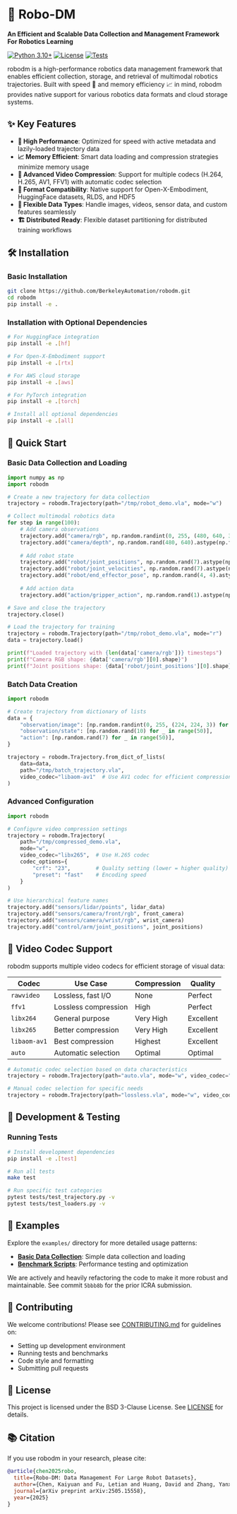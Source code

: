 # 🦊 Robo-DM

**An Efficient and Scalable Data Collection and Management Framework For Robotics Learning**

[![Python 3.10+](https://img.shields.io/badge/python-3.10+-blue.svg)](https://www.python.org/downloads/)
[![License](https://img.shields.io/github/license/BerkeleyAutomation/robodm)](LICENSE)
[![Tests](https://github.com/BerkeleyAutomation/robodm/workflows/Tests/badge.svg)](https://github.com/BerkeleyAutomation/robodm/actions)

robodm is a high-performance robotics data management framework that enables efficient collection, storage, and retrieval of multimodal robotics trajectories. Built with speed 🚀 and memory efficiency 📈 in mind, robodm provides native support for various robotics data formats and cloud storage systems.

## ✨ Key Features

- **🚀 High Performance**: Optimized for speed with active metadata and lazily-loaded trajectory data
- **📈 Memory Efficient**: Smart data loading and compression strategies minimize memory usage
- **🎥 Advanced Video Compression**: Support for multiple codecs (H.264, H.265, AV1, FFV1) with automatic codec selection
- **🔄 Format Compatibility**: Native support for Open-X-Embodiment, HuggingFace datasets, RLDS, and HDF5
- **🎯 Flexible Data Types**: Handle images, videos, sensor data, and custom features seamlessly
- **🏗️ Distributed Ready**: Flexible dataset partitioning for distributed training workflows

## 🛠️ Installation

### Basic Installation

```bash
git clone https://github.com/BerkeleyAutomation/robodm.git
cd robodm
pip install -e .
```

### Installation with Optional Dependencies

```bash
# For HuggingFace integration
pip install -e .[hf]

# For Open-X-Embodiment support
pip install -e .[rtx]

# For AWS cloud storage
pip install -e .[aws]

# For PyTorch integration
pip install -e .[torch]

# Install all optional dependencies
pip install -e .[all]
```

## 🚀 Quick Start

### Basic Data Collection and Loading

```python
import numpy as np
import robodm

# Create a new trajectory for data collection
trajectory = robodm.Trajectory(path="/tmp/robot_demo.vla", mode="w")

# Collect multimodal robotics data
for step in range(100):
    # Add camera observations
    trajectory.add("camera/rgb", np.random.randint(0, 255, (480, 640, 3), dtype=np.uint8))
    trajectory.add("camera/depth", np.random.rand(480, 640).astype(np.float32))
    
    # Add robot state
    trajectory.add("robot/joint_positions", np.random.rand(7).astype(np.float32))
    trajectory.add("robot/joint_velocities", np.random.rand(7).astype(np.float32))
    trajectory.add("robot/end_effector_pose", np.random.rand(4, 4).astype(np.float32))
    
    # Add action data
    trajectory.add("action/gripper_action", np.random.rand(1).astype(np.float32))

# Save and close the trajectory
trajectory.close()

# Load the trajectory for training
trajectory = robodm.Trajectory(path="/tmp/robot_demo.vla", mode="r")
data = trajectory.load()

print(f"Loaded trajectory with {len(data['camera/rgb'])} timesteps")
print(f"Camera RGB shape: {data['camera/rgb'][0].shape}")
print(f"Joint positions shape: {data['robot/joint_positions'][0].shape}")
```

### Batch Data Creation

```python
import robodm

# Create trajectory from dictionary of lists
data = {
    "observation/image": [np.random.randint(0, 255, (224, 224, 3)) for _ in range(50)],
    "observation/state": [np.random.rand(10) for _ in range(50)],
    "action": [np.random.rand(7) for _ in range(50)],
}

trajectory = robodm.Trajectory.from_dict_of_lists(
    data=data,
    path="/tmp/batch_trajectory.vla",
    video_codec="libaom-av1"  # Use AV1 codec for efficient compression
)
```

### Advanced Configuration

```python
import robodm

# Configure video compression settings
trajectory = robodm.Trajectory(
    path="/tmp/compressed_demo.vla",
    mode="w",
    video_codec="libx265",  # Use H.265 codec
    codec_options={
        "crf": "23",        # Quality setting (lower = higher quality)
        "preset": "fast"    # Encoding speed
    }
)

# Use hierarchical feature names
trajectory.add("sensors/lidar/points", lidar_data)
trajectory.add("sensors/camera/front/rgb", front_camera)
trajectory.add("sensors/camera/wrist/rgb", wrist_camera)
trajectory.add("control/arm/joint_positions", joint_positions)
```

## 🎥 Video Codec Support

robodm supports multiple video codecs for efficient storage of visual data:

| Codec | Use Case | Compression | Quality |
|-------|----------|-------------|---------|
| `rawvideo` | Lossless, fast I/O | None | Perfect |
| `ffv1` | Lossless compression | High | Perfect |
| `libx264` | General purpose | Very High | Excellent |
| `libx265` | Better compression | Very High | Excellent |
| `libaom-av1` | Best compression | Highest | Excellent |
| `auto` | Automatic selection | Optimal | Optimal |

```python
# Automatic codec selection based on data characteristics
trajectory = robodm.Trajectory(path="auto.vla", mode="w", video_codec="auto")

# Manual codec selection for specific needs
trajectory = robodm.Trajectory(path="lossless.vla", mode="w", video_codec="ffv1")
```

## 🧪 Development & Testing

### Running Tests

```bash
# Install development dependencies
pip install -e .[test]

# Run all tests
make test

# Run specific test categories
pytest tests/test_trajectory.py -v
pytest tests/test_loaders.py -v
```


## 📝 Examples

Explore the `examples/` directory for more detailed usage patterns:

- **[Basic Data Collection](./examples/data_collection_and_load.py)**: Simple data collection and loading
- **[Benchmark Scripts](./tests/)**: Performance testing and optimization

We are actively and heavily refactoring the code to make it more robust and maintainable. See commit `5bbb8b` for the prior ICRA submission. 



## 🤝 Contributing

We welcome contributions! Please see [CONTRIBUTING.md](CONTRIBUTING.md) for guidelines on:

- Setting up development environment
- Running tests and benchmarks  
- Code style and formatting
- Submitting pull requests

## 📄 License

This project is licensed under the BSD 3-Clause License. See [LICENSE](LICENSE) for details.


## 📚 Citation

If you use robodm in your research, please cite:

```bibtex
@article{chen2025robo,
  title={Robo-DM: Data Management For Large Robot Datasets},
  author={Chen, Kaiyuan and Fu, Letian and Huang, David and Zhang, Yanxiang and Chen, Lawrence Yunliang and Huang, Huang and Hari, Kush and Balakrishna, Ashwin and Xiao, Ted and Sanketi, Pannag R and others},
  journal={arXiv preprint arXiv:2505.15558},
  year={2025}
}
```
